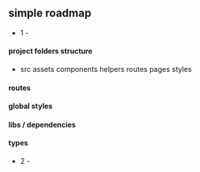 ## simple roadmap

- 1 -

#### project folders structure
- src
assets
components
helpers
routes
pages
styles

#### routes

#### global styles

#### libs / dependencies

#### types

- 2 -
